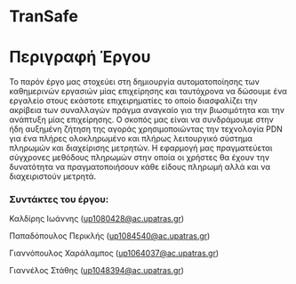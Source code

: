 # TranSafe

# Περιγραφή Έργου

Το παρόν έργο μας στοχεύει στη δημιουργία αυτοματοποίησης των καθημερινών εργασιών μίας επιχείρησης και ταυτόχρονα να δώσουμε ένα εργαλείο στους εκάστοτε επιχειρηματίες το οποίο διασφαλίζει την ακρίβεια των συναλλαγών πράγμα αναγκαίο για την βιωσιμότητα και την ανάπτυξη μίας επιχείρησης. Ο σκοπός μας είναι να συνδράμουμε στην ήδη αυξημένη ζήτηση της αγοράς χρησιμοποιώντας την τεχνολογία PDN για ένα πλήρες ολοκληρωμένο και πλήρως λειτουργικό σύστημα πληρωμών και διαχείρισης μετρητών. Η εφαρμογή μας πραγματεύεται σύγχρονες μεθόδους πληρωμών στην οποία οι χρήστες θα έχουν την δυνατότητα να πραγματοποιήσουν κάθε είδους πληρωμή αλλά και να διαχειριστούν μετρητά.

### Συντάκτες του έργου:

Καλδίρης Ιωάννης (up1080428@ac.upatras.gr)

Παπαδόπουλος Περικλής (up1084540@ac.upatras.gr)

Γιαννόπουλος Χαράλαμπος	(up1064037@ac.upatras.gr)

Γιαννέλος Στάθης (up1048394@ac.upatras.gr)
